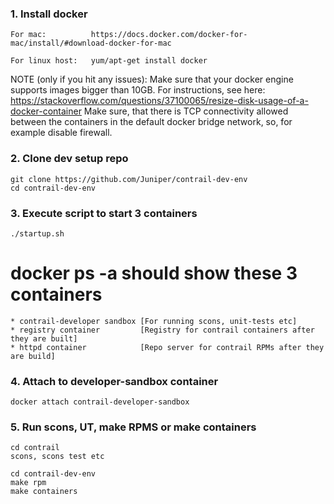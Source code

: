 ### 1. Install docker
```
For mac:          https://docs.docker.com/docker-for-mac/install/#download-docker-for-mac
```
```
For linux host:   yum/apt-get install docker
```

NOTE (only if you hit any issues): 
Make sure that your docker engine supports images bigger than 10GB. For instructions,
see here: https://stackoverflow.com/questions/37100065/resize-disk-usage-of-a-docker-container
Make sure, that there is TCP connectivity allowed between the containers in the default docker bridge network,
so, for example disable firewall.

### 2. Clone dev setup repo
```
git clone https://github.com/Juniper/contrail-dev-env
cd contrail-dev-env
```

### 3. Execute script to start 3 containers
```
./startup.sh
```

# docker ps -a should show these 3 containers #
```
* contrail-developer sandbox [For running scons, unit-tests etc]
* registry container         [Registry for contrail containers after they are built]
* httpd container            [Repo server for contrail RPMs after they are build]
```

### 4. Attach to developer-sandbox container

```
docker attach contrail-developer-sandbox
```

### 5. Run scons, UT, make RPMS or make containers

```
cd contrail
scons, scons test etc
```

```
cd contrail-dev-env
make rpm
make containers
```
